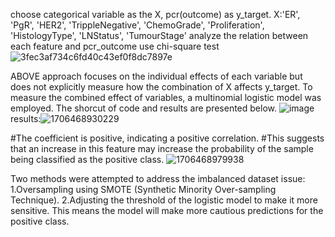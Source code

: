 choose categorical variable as the X, pcr(outcome) as y_target.
X:'ER', 'PgR', 'HER2', 'TrippleNegative', 'ChemoGrade', 'Proliferation', 'HistologyType', 'LNStatus', 'TumourStage'
analyze the relation between each feature and pcr_outcome use chi-square test
![3fec3af734c6fd40c43ef0f8dc7897e](https://github.com/chengwang24/play_with_data/assets/78476126/5390e6f2-595a-41b0-9072-a7bcfad52df3)

ABOVE approach focuses on the individual effects of each variable but does not explicitly measure how the combination of X affects y_target.
To measure the combined effect of variables, a multinomial logistic model was employed. The shorcut of code and results are presented below.
![image](https://github.com/chengwang24/play_with_data/assets/78476126/81d7f97d-f898-4c37-9778-352371b97122)
results:![1706468930229](https://github.com/chengwang24/play_with_data/assets/78476126/62af67b5-0a35-432a-be67-9189d98c5c73)

#The coefficient is positive, indicating a positive correlation. 
#This suggests that an increase in this feature may increase the probability of the sample being classified as the positive class.
![1706468979938](https://github.com/chengwang24/play_with_data/assets/78476126/9d7c0137-20d6-4ce5-b067-0d11aca9ef9c)

Two methods were attempted to address the imbalanced dataset issue:
1.Oversampling using SMOTE (Synthetic Minority Over-sampling Technique).
2.Adjusting the threshold of the logistic model to make it more sensitive. This means the model will make more cautious predictions for the positive class.

